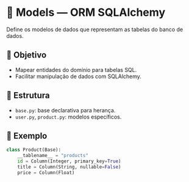 # 🧱 Models — ORM SQLAlchemy

Define os modelos de dados que representam as tabelas do banco de dados.

## 📌 Objetivo

- Mapear entidades do domínio para tabelas SQL.
- Facilitar manipulação de dados com SQLAlchemy.

## 📁 Estrutura

- `base.py`: base declarativa para herança.
- `user.py`, `product.py`: modelos específicos.

## 🧪 Exemplo

```python
class Product(Base):
    __tablename__ = "products"
    id = Column(Integer, primary_key=True)
    title = Column(String, nullable=False)
    price = Column(Float)
